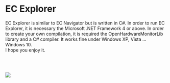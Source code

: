 #	EC Explorer
<p>
        EC Explorer is similar to EC Navigator but is written in  C#.  In order
to run EC Explorer, it is necessary the Microsoft .NET Framework 4 or above. In 
order to create your own compilation, it is required the OpenHardwareMonitorLib 
library and a C# compiler. It works fine under Windows XP, Vista ... Windows 10. 
	<br>
        I hope you enjoy it.
</p>
<br><br>
<p><img src="ECNavigator.jpg"></p>
<br><br>
